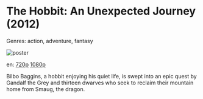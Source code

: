 # The Hobbit: An Unexpected Journey (2012)

Genres: action, adventure, fantasy

![poster](http://image.tmdb.org/t/p/w500/ysX7vDmSh5O19vFjAi56WL7l4nk.jpg)

en:
  [720p](magnet:?xt=urn:btih:0671B1402F497B71867AB54B5A404DC91A20047E&tr=udp://glotorrents.pw:6969/announce&tr=udp://tracker.opentrackr.org:1337/announce&tr=udp://torrent.gresille.org:80/announce&tr=udp://tracker.openbittorrent.com:80&tr=udp://tracker.coppersurfer.tk:6969&tr=udp://tracker.leechers-paradise.org:6969&tr=udp://p4p.arenabg.ch:1337&tr=udp://tracker.internetwarriors.net:1337)
  [1080p](magnet:?xt=urn:btih:0653C32F1CD717E5723793F4E422731E581CAB87&tr=udp://glotorrents.pw:6969/announce&tr=udp://tracker.opentrackr.org:1337/announce&tr=udp://torrent.gresille.org:80/announce&tr=udp://tracker.openbittorrent.com:80&tr=udp://tracker.coppersurfer.tk:6969&tr=udp://tracker.leechers-paradise.org:6969&tr=udp://p4p.arenabg.ch:1337&tr=udp://tracker.internetwarriors.net:1337)
  


Bilbo Baggins, a hobbit enjoying his quiet life, is swept into an epic quest by Gandalf the Grey and thirteen dwarves who seek to reclaim their mountain home from Smaug, the dragon.